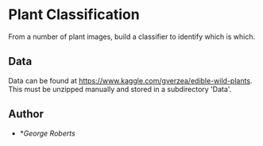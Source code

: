# Plant Classification

From a number of plant images, build a classifier to identify which is which.

## Data

Data can be found at https://www.kaggle.com/gverzea/edible-wild-plants. This must be unzipped manually and stored in a subdirectory 'Data'.

## Author

* **George Roberts*

